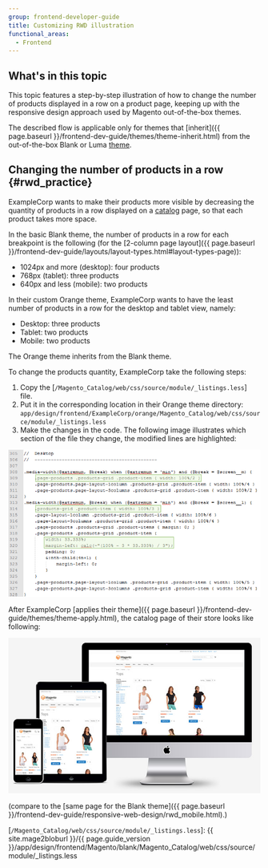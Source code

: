 ```yaml
---
group: frontend-developer-guide
title: Customizing RWD illustration
functional_areas:
  - Frontend
---
```

## What's in this topic

This topic features a step-by-step illustration of how to change the number of products displayed in a row on a product page, keeping up with the responsive design approach used by Magento out-of-the-box themes.

The described flow is applicable only for themes that [inherit]({{ page.baseurl }}/frontend-dev-guide/themes/theme-inherit.html) from the out-of-the-box Blank or Luma [theme](https://glossary.magento.com/theme).

## Changing the number of products in a row {#rwd_practice}

ExampleCorp wants to make their products more visible by decreasing the quantity of products in a row displayed on a [catalog](https://glossary.magento.com/catalog) page, so that each product takes more space.

In the basic Blank theme, the number of products in a row for each breakpoint is the following (for the [2-column page layout]({{ page.baseurl }}/frontend-dev-guide/layouts/layout-types.html#layout-types-page)):

-  1024px and more (desktop): four products
-  768px (tablet): three products
-  640px and less (mobile): two products

In their custom Orange theme, ExampleCorp wants to have the least number of products in a row for the desktop and tablet view, namely:

-  Desktop: three products
-  Tablet: two products
-  Mobile: two products

The Orange theme inherits from the Blank theme.

To change the products quantity, ExampleCorp take the following steps:

1. Copy the [`/Magento_Catalog/web/css/source/module/_listings.less`] file.
1. Put it in the corresponding location in their Orange theme directory: `app/design/frontend/ExampleCorp/orange/Magento_Catalog/web/css/source/module/_listings.less`
1. Make the changes in the code. The following image illustrates which section of the file they change, the modified lines are highlighted:

![responsive practice 1](../../_images/frontend/rwd_pract1.png)

After ExampleCorp [applies their theme]({{ page.baseurl }}/frontend-dev-guide/themes/theme-apply.html), the catalog page of their store looks like following:

![responsive practice 2](../../_images/frontend/rwd_practice.jpg)

(compare to the [same page for the Blank theme]({{ page.baseurl }}/frontend-dev-guide/responsive-web-design/rwd_mobile.html).)

[`/Magento_Catalog/web/css/source/module/_listings.less`]: {{ site.mage2bloburl }}/{{ page.guide_version }}/app/design/frontend/Magento/blank/Magento_Catalog/web/css/source/module/_listings.less
